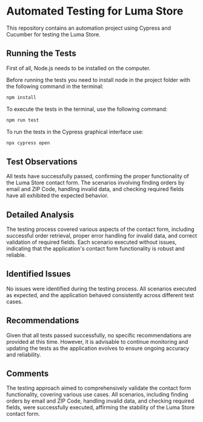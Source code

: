 # Automated Testing for Luma Store
This repository contains an automation project using Cypress and Cucumber for testing the Luma Store.

## Running the Tests
First of all, Node.js needs to be installed on the computer.

Before running the tests you need to install node in the project folder with the following command in the terminal:
```bash
npm install
```

To execute the tests in the terminal, use the following command:
```bash
npm run test
```

To run the tests in the Cypress graphical interface use:
```bash
npx cypress open
```

## Test Observations
All tests have successfully passed, confirming the proper functionality of the Luma Store contact form. The scenarios involving finding orders by email and ZIP Code, handling invalid data, and checking required fields have all exhibited the expected behavior.

## Detailed Analysis
The testing process covered various aspects of the contact form, including successful order retrieval, proper error handling for invalid data, and correct validation of required fields. Each scenario executed without issues, indicating that the application's contact form functionality is robust and reliable.

## Identified Issues
No issues were identified during the testing process. All scenarios executed as expected, and the application behaved consistently across different test cases.

## Recommendations
Given that all tests passed successfully, no specific recommendations are provided at this time. However, it is advisable to continue monitoring and updating the tests as the application evolves to ensure ongoing accuracy and reliability.

## Comments
The testing approach aimed to comprehensively validate the contact form functionality, covering various use cases. All scenarios, including finding orders by email and ZIP Code, handling invalid data, and checking required fields, were successfully executed, affirming the stability of the Luma Store contact form.

